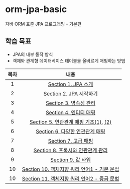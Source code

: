 # orm-jpa-basic
자바 ORM 표준 JPA 프로그래밍 - 기본편

## 학습 목표
- JPA의 내부 동작 방식
- 객체와 관계형 데이터베이스 테이블을 올바르게 매핑하는 방법

| 목차 | 내용 |
|:---:|:---:|
| 1 |  [Section 1. JPA 소개](https://koeyhk.tistory.com/2) |
| 2 | [Section 2. JPA 시작하기](https://koeyhk.tistory.com/3) |
| 3 | [Section 3. 영속성 관리](https://koeyhk.tistory.com/4) |
| 4 | [Section 4. 엔티티 매핑](https://koeyhk.tistory.com/5) |
| 5 | [Section 5. 연관관계 매핑 기초(1)](https://koeyhk.tistory.com/8), [(2)](https://koeyhk.tistory.com/9) |
| 6 | [Section 6. 다양한 연관관계 매핑]() |
| 7 | [Section 7. 고급 매핑]() |
| 8 | [Section 8. 프록시와 연관관계 관리]() |
| 9 | [Section 9. 값 타입]() |
| 10 | [Section 10. 객체지향 쿼리 언어1 - 기본 문법]() |
| 10 | [Section 11. 객체지향 쿼리 언어2 - 중급 문법]() |
